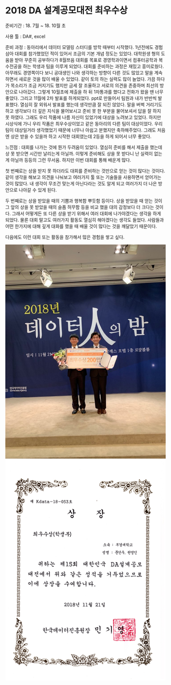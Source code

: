 # 2018 DA 설계공모대전 최우수상

준비기간 : 18. 7월 ~ 18. 10월 초

사용 툴 : DA#, excel

준비 과정 : 동아리에서 데이터 모델링 스터디를 방학 때부터 시작했다. 1년전에도 경험삼아 대회를 참가했었던 적이 있어서 조금의 기본 개념 정도는 있었다. 대학원생 형의 도움을 받아 꾸준히 공부하다가 8월쯔음 대회를 목표로 경영학과이면서 컴퓨터공학과 복수전공을 하는 학생과 팀을 이루게 되었다. 대회를 준비하는 과정은 재밌고 흥미로웠다. 아무래도 경영쪽이다 보니 공대생인 나와 생각하는 방향이 다른 것도 많았고 말을 계속 하면서 새로운 것을 많이 배울 수 있었다. 같이 토의 하는 실력도 많이 늘었다. 가끔 하다가 목소리가 조금 커지기도 했지만 금세 잘 조율하고 서로의 의견을 존중하며 최선의 방안으로 나아갔다. 그렇게 10월초에 제출을 하 뒤 1차통과를 했다고 전화가 왔을 땐 너무 좋았다. 그리고 11월에 2차 발표를 하게되었다. ppt로 만들어서 팀원과 내가 반반씩 발표했다. 열심히 잘 외워서 발표를 했는데 생각만큼 잘 되진 않았다. 말을 버벅 거리기도 하고 생각보다 더 깊은 지식을 물어보시고 준비 못 한 부분을 물어보셔서 답을 잘 하지 못 하였다. 그래도 우리 작품에 나름 자신이 있었기에 대상을 노려보고 있었다. 하지만 시상식에 가니 우리 작품은 최우수상이었고 같은 동아리의 다른 팀이 대상이었다. 우리 팀이 대상일거라 생각했었기 때문에 너무나 아쉽고 분했지만 축하해주었다. 그래도 처음엔 상은 받을 수 있을까 하고 시작한 대회였는데 2등을 하게 되어서 너무 좋았다.

느낀점 : 대회를 나가는 것에 뭔가 두려움이 있었다. 열심히 준비를 해서 제출을 했는데 상 못 받으면 시간만 날리는게 아닐까. 이렇게 준비해도 상을 못 받다니 난 실력이 없는게 아닐까 등등의 그런 무서움. 
하지만 이번 대회를 통해 배운게 많다. 

첫 번째로는 상을 받지 못 하더라도 대회를 준비하는 것만으로 얻는 것이 많다는 것이다. 같이 생각을 해보고 의견을 나눠보고 여러가지 툴 또는 기술들을 사용하면서 얻어가는 것이 많았다. 내 생각이 무조건 맞는게 아닌다라는 것도 알게 되고 여러가지 더 나은 방안으로 나아갈 수 있게 된다.

두 번째로는 상을 받았을 때의 기쁨과 행복함 뿌듯함 등이다. 상을 받았을 때 얻는 것이 그 앞의 상을 못 받았을 때의 슬픔 허무함 등을 비교 했을 대의 감정보다 더 크다는 것이다. 그래서 어떻게든 또 다른 상을 받기 위해서 여러 대회에 나가야겠다는 생각을 하게 되었다. 물론 대회 말고도 여러가지 활동도 열심히 해야겠다는 생각도 들었다. 사람들과 어떤 한가지에 대해 깊게 대화를 했을 때 배울 것이 많다는 것을 깨달았기 때문이다. 

다음에도 이런 대회 또는 활동을 참가해서 많은 경험을 쌓고 싶다.

![상](./prize1.jpg)
![상](./prize2.jpg)